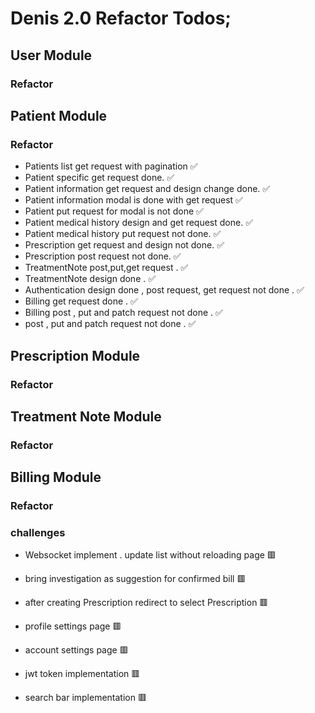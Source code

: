 # Denis 2.0 Refactor Todos;

## User Module

### Refactor

## Patient Module

### Refactor

-   Patients list get request with pagination ✅
-   Patient specific get request done. ✅
-   Patient information get request and design change done. ✅
-   Patient information modal is done with get request ✅
-   Patient put request for modal is not done ✅
-   Patient medical history design and get request done. ✅
-   Patient medical history put request not done. ✅
-   Prescription get request and design not done. ✅
-   Prescription post request not done. ✅
-   TreatmentNote post,put,get request . ✅
-   TreatmentNote design done . ✅
-   Authentication design done , post request, get request not done . ✅ 
-   Billing get request done . ✅
-   Billing post , put and patch request not done . ✅ 
-    post , put and patch request not done . ✅ 



## Prescription Module

### Refactor

## Treatment Note Module

### Refactor

## Billing Module

### Refactor

### challenges

- Websocket implement . update list without reloading page 🟥

- bring investigation as suggestion for confirmed bill 🟥

- after creating Prescription redirect to select Prescription 🟥

- profile settings page 🟥

- account settings page 🟥

- jwt token implementation 🟥

- search bar implementation 🟥